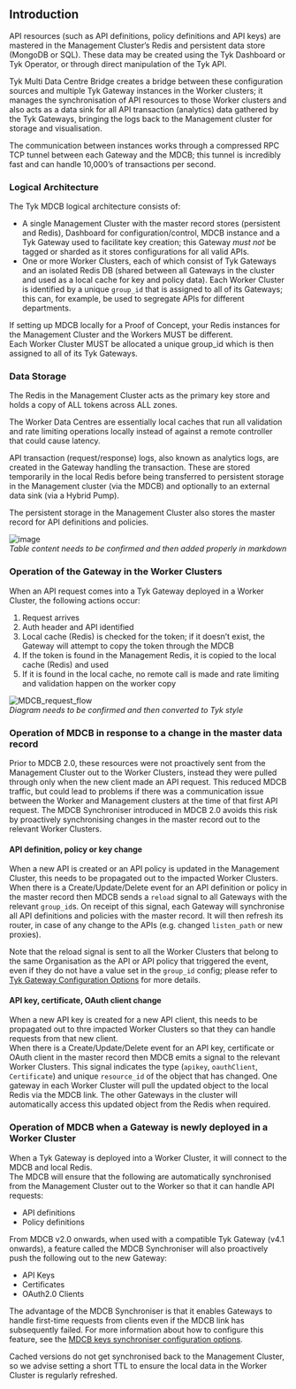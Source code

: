 ## Introduction
API resources (such as API definitions, policy definitions and API keys) are mastered in the Management Cluster’s Redis and persistent data store (MongoDB or SQL). These data may be created using the Tyk Dashboard or Tyk Operator, or through direct manipulation of the Tyk API.

Tyk Multi Data Centre Bridge creates a bridge between these configuration sources and multiple Tyk Gateway instances in the Worker clusters; it manages the synchronisation of API resources to those Worker clusters and also acts as a data sink for all API transaction (analytics) data gathered by the Tyk Gateways, bringing the logs back to the Management cluster for storage and visualisation.

The communication between instances works through a compressed RPC TCP tunnel between each Gateway and the MDCB; this tunnel is incredibly fast and can handle 10,000’s of transactions per second.

### Logical Architecture
The Tyk MDCB logical architecture consists of:
 - A single Management Cluster with the master record stores (persistent and Redis), Dashboard for configuration/control, MDCB instance and a Tyk Gateway used to facilitate key creation; this Gateway *must not* be tagged or sharded as it stores configurations for all valid APIs.
 - One or more Worker Clusters, each of which consist of Tyk Gateways and an isolated Redis DB (shared between all Gateways in the cluster and used as a local cache for key and policy data). Each Worker Cluster is identified by a unique `group_id` that is assigned to all of its Gateways; this can, for example, be used to segregate APIs for different departments.
 
<Note> If setting up MDCB locally for a Proof of Concept, your Redis instances for the Management Cluster and the Workers MUST be different. </Note>  
<Note> Each Worker Cluster MUST be allocated a unique group_id which is then assigned to all of its Tyk Gateways. </Note>

### Data Storage
The Redis in the Management Cluster acts as the primary key store and holds a copy of ALL tokens across ALL zones.

The Worker Data Centres are essentially local caches that run all validation and rate limiting operations locally instead of against a remote controller that could cause latency.

API transaction (request/response) logs, also known as analytics logs, are created in the Gateway handling the transaction. These are stored temporarily in the local Redis before being transferred to persistent storage in the Management cluster (via the MDCB) and optionally to an external data sink (via a Hybrid Pump).

The persistent storage in the Management Cluster also stores the master record for API definitions and policies.


![image](https://user-images.githubusercontent.com/99968932/209181027-49b6d2c6-bdfc-4d37-afcd-9b0d6559133c.png)  
*Table content needs to be confirmed and then added properly in markdown*

### Operation of the Gateway in the Worker Clusters
When an API request comes into a Tyk Gateway deployed in a Worker Cluster, the following actions occur:
1. Request arrives
2. Auth header and API identified
3. Local cache (Redis) is checked for the token; if it doesn’t exist, the Gateway will attempt to copy the token through the MDCB
4. If the token is found in the Management Redis, it is copied to the local cache (Redis) and used
5. If it is found in the local cache, no remote call is made and rate limiting and validation happen on the worker copy

![MDCB_request_flow](https://user-images.githubusercontent.com/99968932/209180948-9ec8a416-e985-4340-88c2-8265b3ee0bc2.png)  
*Diagram needs to be confirmed and then converted to Tyk style*

### Operation of MDCB in response to a change in the master data record

<Note> Prior to MDCB 2.0, these resources were not proactively sent from the Management Cluster out to the Worker Clusters, instead they were pulled through only when the new client made an API request. This reduced MDCB traffic, but could lead to problems if there was a communication issue between the Worker and Management clusters at the time of that first API request.
The MDCB Synchroniser introduced in MDCB 2.0 avoids this risk by proactively synchronising changes in the master record out to the relevant Worker Clusters. </Note>

#### API definition, policy or key change
When a new API is created or an API policy is updated in the Management Cluster, this needs to be propagated out to the impacted Worker Clusters.  
When there is a Create/Update/Delete event for an API definition or policy in the master record then MDCB sends a `reload` signal to all Gateways with the relevant `group_id`s. On receipt of this signal, each Gateway will synchronise all API definitions and policies with the master record. It will then refresh its router, in case of any change to the APIs (e.g. changed `listen_path` or new proxies).

<Note> Note that the reload signal is sent to all the Worker Clusters that belong to the same Organisation as the API or API policy that triggered the event, even if they do not have a value set in the `group_id` config; please refer to [Tyk Gateway Configuration Options](https://tyk.io/docs/tyk-oss-gateway/configuration/#slave_optionsgroup_id) for more details.  </Note>

#### API key, certificate, OAuth client change
When a new API key is created for a new API client, this needs to be propagated out to thre impacted Worker Clusters so that they can handle requests from that new client.  
When there is a Create/Update/Delete event for an API key, certificate or OAuth client in the master record then MDCB emits a signal to the relevant Worker Clusters. This signal indicates the type (`apikey`, `oauthClient`, `Certificate`) and unique `resource_id` of the object that has changed. One gateway in each Worker Cluster will pull the updated object to the local Redis via the MDCB link. The other Gateways in the cluster will automatically access this updated object from the Redis when required.

### Operation of MDCB when a Gateway is newly deployed in a Worker Cluster
When a Tyk Gateway is deployed into a Worker Cluster, it will connect to the MDCB and local Redis.  
The MDCB will ensure that the following are automatically synchronised from the Management Cluster out to the Worker so that it can handle API requests:
 - API definitions
 - Policy definitions
 
From MDCB v2.0 onwards, when used with a compatible Tyk Gateway (v4.1 onwards), a feature called the MDCB Synchroniser will also proactively push the following out to the new Gateway:
 - API Keys
 - Certificates
 - OAuth2.0 Clients
 
The advantage of the MDCB Synchroniser is that it enables Gateways to handle first-time requests from clients even if the MDCB link has subsequently failed. For more information about how to configure this feature, see the [MDCB keys synchroniser configuration options](https://tyk.io/docs/tyk-multi-data-centre/mdcb-configuration-options/#sync_worker_config).

<Note>Cached versions do not get synchronised back to the Management Cluster, so we advise setting a short TTL to ensure the local data in the Worker Cluster is regularly refreshed.</Note>
